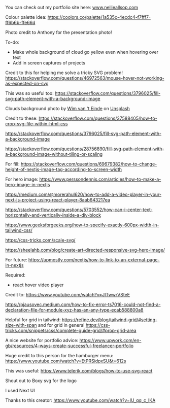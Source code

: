 You can check out my portfolio site here: www.nellieallsop.com

Colour palette idea: https://coolors.co/palette/1a535c-4ecdc4-f7fff7-ff6b6b-ffe66d

Photo credit to Anthony for the presentation photo!

To-do:

- Make whole background of cloud go yellow even when hovering over text
- Add in screen captures of projects

Credit to this for helping me solve a tricky SVG problem! https://stackoverflow.com/questions/46972563/mouse-hover-not-working-as-expected-on-svg

This was so useful too: https://stackoverflow.com/questions/3796025/fill-svg-path-element-with-a-background-image

Clouds background photo by <a href="https://unsplash.com/@wimvanteinde?utm_content=creditCopyText&utm_medium=referral&utm_source=unsplash">Wim van 't Einde</a> on <a href="https://unsplash.com/photos/white-clouds-in-blue-sky-8hnTBXjJd2s?utm_content=creditCopyText&utm_medium=referral&utm_source=unsplash">Unsplash</a>

Credit to these:
https://stackoverflow.com/questions/37588405/how-to-crop-svg-file-within-html-css

https://stackoverflow.com/questions/3796025/fill-svg-path-element-with-a-background-image

https://stackoverflow.com/questions/28756890/fill-svg-path-element-with-a-background-image-without-tiling-or-scaling

For fill: https://stackoverflow.com/questions/69679382/how-to-change-height-of-nextjs-image-tag-according-to-screen-width

For hero image: https://www.perssondennis.com/articles/how-to-make-a-hero-image-in-nextjs

https://medium.com/@morerahul620/how-to-add-a-video-player-in-your-next-js-project-using-react-player-8aab643217ea

https://stackoverflow.com/questions/5703552/how-can-i-center-text-horizontally-and-vertically-inside-a-div-block

https://www.geeksforgeeks.org/how-to-specify-exactly-600px-width-in-tailwind-css/

https://css-tricks.com/scale-svg/

https://sheelahb.com/blog/create-art-directed-responsive-svg-hero-image/

For future: https://upmostly.com/nextjs/how-to-link-to-an-external-page-in-nextjs

Required:

- react hover video player

Credit to: https://www.youtube.com/watch?v=JITwwrVSteE

https://pjausovec.medium.com/how-to-fix-error-ts7016-could-not-find-a-declaration-file-for-module-xyz-has-an-any-type-ecab588800a8

Helpful for grid in tailwind: https://refine.dev/blog/tailwind-grid/#setting-size-with-span and for grid in general https://css-tricks.com/snippets/css/complete-guide-grid/#prop-grid-area

A nice website for portfolio advice: https://www.upwork.com/en-gb/resources/4-ways-create-successful-freelancer-portfolio

Huge credit to this person for the hamburger menu: https://www.youtube.com/watch?v=EtPRSidpxSU&t=612s

This was useful: https://www.telerik.com/blogs/how-to-use-svg-react

Shout out to Boxy svg for the logo

I used Next UI

Thanks to this creator: https://www.youtube.com/watch?v=IU_qq_c_lKA